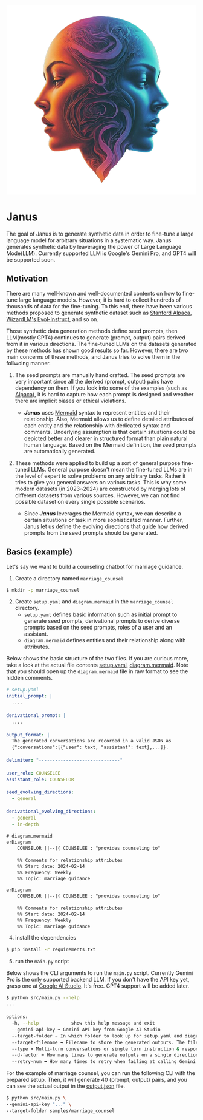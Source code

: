 <p align="center">
  <img src=https://github.com/deep-diver/auto-data-fountain/blob/main/assets/janus-logo.png?raw=true />
</p>

# Janus

The goal of Janus is to generate synthetic data in order to fine-tune a large language model for arbitrary situations in a systematic way. Janus generates synthetic data by leaveraging the power of Large Language Mode(LLM). Currently supported LLM is Google's Gemini Pro, and GPT4 will be supported soon. 

## Motivation

There are many well-known and well-documented contents on how to fine-tune large language models. However, it is hard to collect hundreds of thousands of data for the fine-tuning. To this end, there have been various methods proposed to generate synthetic dataset such as [Stanford Alpaca](https://crfm.stanford.edu/2023/03/13/alpaca.html), [WizardLM's Evol-Instruct](https://github.com/nlpxucan/WizardLM), and so on. 

Those synthetic data generation methods define seed prompts, then LLM(mostly GPT4) continues to generate (prompt, output) pairs derived from it in various directions. The fine-tuned LLMs on the datasets generated by these methods has shown good results so far. However, there are two main concerns of these methods, and Janus tries to solve them in the follwoing manner.

1. The seed prompts are manually hand crafted. The seed prompts are very important since all the derived (prompt, output) pairs have dependency on them. If you look into some of the examples (such as [Alpaca](https://github.com/tatsu-lab/stanford_alpaca/blob/main/seed_tasks.jsonl)), it is hard to capture how each prompt is designed and weather there are implicit biases or ethical violations. 
    - _**Janus**_ uses [Mermaid](https://mermaid.js.org/) syntax to represent entities and their relationship. Also, Mermaid allows us to define detailed attributes of each entity and the relationship with dedicated syntax and comments. Underlying assumption is that certain situations could be depicted better and clearer in structured format than plain natural human language. Based on the Mermaid definition, the seed prompts are automatically generated.
      
2. These methods were applied to build up a sort of general purpose fine-tuned LLMs. General purpose doesn't mean the fine-tuned LLMs are in the level of expert to solve problems on any arbitrary tasks. Rather it tries to give you general answers on various tasks. This is why some modern datasets (in 2023~2024) are constructed by merging lots of different datasets from various sources. However, we can not find possible dataset on every single possible scenarios.
    - Since _**Janus**_ leverages the Mermaid syntax, we can describe a certain situations or task in more sophisticated manner. Further, Janus let us define the evolving directions that guide how derived prompts from the seed prompts should be generated.

## Basics (example)

Let's say we want to build a counseling chatbot for marriage guidance.

1. Create a directory named `marriage_counsel`
```bash
$ mkdir -p marriage_counsel
```

2. Create `setup.yaml` and `diagram.mermaid` in the `marriage_counsel` directory.
    - `setup.yaml` defines basic information such as initial prompt to generate seed prompts, derivational prompts to derive diverse prompts based on the seed prompts, roles of a user and an assistant.
    - `diagram.mermaid` defines entities and their relationship along with attributes.

Below shows the basic structure of the two files. If you are curious more, take a look at the actual file contents [setup.yaml](https://github.com/deep-diver/auto-data-fountain/blob/main/samples/marriage_counsel/setup.yaml), [diagram.mermaid](https://github.com/deep-diver/auto-data-fountain/blob/main/samples/marriage_counsel/diagram.mermaid). Note that you should open up the `diagram.mermaid` file in raw format to see the hidden comments.

```yaml
# setup.yaml
initial_prompt: |
  ....

derivational_prompt: |
  ....

output_format: | 
  The generated conversations are recorded in a valid JSON as
  {"conversations":[{"user": text, "assistant": text},...]}.  

delimiter: "------------------------------"

user_role: COUNSELEE
assistant_role: COUNSELOR

seed_evolving_directions:
  - general

derivational_evolving_directions:
  - general
  - in-depth
```

```
# diagram.mermaid
erDiagram
    COUNSELOR ||--|{ COUNSELEE : "provides counseling to"

    %% Comments for relationship attributes
    %% Start date: 2024-02-14
    %% Frequency: Weekly
    %% Topic: marriage guidance
```

```mermaid
erDiagram
    COUNSELOR ||--|{ COUNSELEE : "provides counseling to"

    %% Comments for relationship attributes
    %% Start date: 2024-02-14
    %% Frequency: Weekly
    %% Topic: marriage guidance
```

4. install the dependencies
```bash
$ pip install -r requirements.txt
```

5. run the `main.py` script

Below shows the CLI arguments to run the `main.py` script. Currently Gemini Pro is the only supported backend LLM. If you don't have the API key yet, grasp one at [Google AI Studio](https://cloud.google.com/generative-ai-studio). It's free. GPT4 support will be added later.

```bash
$ python src/main.py --help
...

options:
  -h, --help            show this help message and exit
  --gemini-api-key ➡️ Gemini API key from Google AI Studio
  --target-folder ➡️ In which folder to look up for setup.yaml and diagram.mermaid
  --target-filename ➡️ Filename to store the generated outputs. The file will be created in the same folder as target-folder
  --type ➡️ Multi-turn conversations or single turn instruction & response
  --d-factor ➡️ How many times to generate outputs on a single direction
  --retry-num ➡️ How many times to retry when failing at calling Gemini API or parsing JSON
```

For the example of marriage counsel, you can run the following CLI with the prepared setup. Then, it will generate 40 (prompt, output) pairs, and you can see the actual output in the [output.json](https://github.com/deep-diver/auto-data-fountain/blob/main/samples/marriage_counsel/outputs.json) file.

```bash
$ python src/main.py \ 
--gemini-api-key "..." \ 
--target-folder samples/marriage_counsel
```
